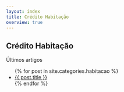 ```yaml
---
layout: index
title: Crédito Habitação
overview: true
---
```


## Crédito Habitação

<span class="latest-article">Últimos artigos</span>

<ul class="index">
  {% for post in site.categories.habitacao %}
    <li><a href="{{ post.url }}">{{ post.title }}</a></li>
  {% endfor %}
</ul>

